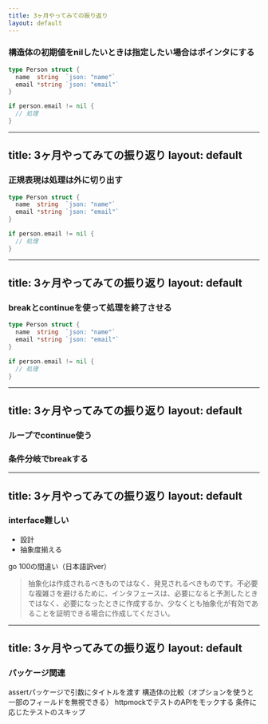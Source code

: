 ```yaml
---
title: 3ヶ月やってみての振り返り
layout: default
---
```


### 構造体の初期値をnilしたいときは指定したい場合はポインタにする

```go
type Person struct {
  name  string  `json: "name"`
  email *string `json: "email"`
}

if person.email != nil {
  // 処理
}
```

---
title: 3ヶ月やってみての振り返り
layout: default
---

### 正規表現は処理は外に切り出す

```go
type Person struct {
  name  string  `json: "name"`
  email *string `json: "email"`
}

if person.email != nil {
  // 処理
}
```

---
title: 3ヶ月やってみての振り返り
layout: default
---

### breakとcontinueを使って処理を終了させる

```go
type Person struct {
  name  string  `json: "name"`
  email *string `json: "email"`
}

if person.email != nil {
  // 処理
}
```

---
title: 3ヶ月やってみての振り返り
layout: default
---

### ループでcontinue使う
### 条件分岐でbreakする

---
title: 3ヶ月やってみての振り返り
layout: default
---

### interface難しい

- 設計
- 抽象度揃える

go 100の間違い（日本語訳ver）
> 抽象化は作成されるべきものではなく、発見されるべきものです。不必要な複雑さを避けるために、インタフェースは、必要になると予測したときではなく、必要になったときに作成するか、少なくとも抽象化が有効であることを証明できる場合に作成してください。

---
title: 3ヶ月やってみての振り返り
layout: default
---

### パッケージ関連
assertパッケージで引数にタイトルを渡す
構造体の比較（オプションを使うと一部のフィールドを無視できる）
httpmockでテストのAPIをモックする
条件に応じたテストのスキップ
